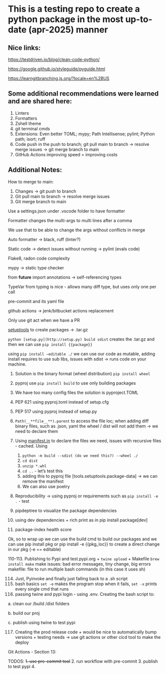 # This is a testing repo to create a python package in the most up-to-date (apr-2025) manner

## Nice links:

https://testdriven.io/blog/clean-code-python/

https://google.github.io/styleguide/pyguide.html

https://learngitbranching.js.org/?locale=en%2BUS

## Some additional recommendations were learned and are shared here:
1. Linters
2. Formatters
3. Zshell theme
4. git terminal cmds
5. Extensions: Even better TOML; mypy; Path Intellisense; pylint; Python path; isort; ruff
6. Code push in the push to branch; git pull main to branch -> resolve merge issues  -> git merge branch to main
7. GitHub Actions improving speed = improving costs


## Additional Notes:
How to merge to main:

1. Changes → git push to branch
2. Git pull main to branch → resolve merge issues
3. Git merge branch to main

Use a settings.json under .vscode folder to have formatter

Formatter changes the multi-args to multi lines after a comma

We use that to be able to change the args without conflicts in merge

Auto formatter → black, ruff (linter?)

Static code → detect issues without running → pylint (evals code)

Flake8, radon code complexity

mypy → static type checker

from __future__ import annotations → self-referencing types

TypeVar from typing is nice - allows many diff type, but uses only one per call

pre-commit and its yaml file

github actions → jenk/bitbucket actions replacement

Only use git act when we have a PR

[setuptools](https://setuptools.pypa.io/en/latest/) to create packages → .tar.gz

`python [setup.py](http://setup.py) build sdist`  creates the .tar.gz and then we can use `pip install {{package}}`

using `pip install —editable ./` we can use our code as mutable, adding install requires to use sub libs, issues with sdist → runs code on your machine.

1. Solution is the binary format (wheel distribution) `pip install wheel`
2. pyproj use `pip install build` to use only building packages
3. We have too many config files the solution is pyproject.TOML
4. PEP 621 using pyproj.toml instead of setup.cfg
5. PEP 517 using pyproj instead of setup.py
6. `Path(__**file__**).parent` to access the file loc; when adding diff binary files, such as .json, yaml the wheel / dist will not add them → we need to declare them
7. Using [manifest.in](http://manifest.in) to declare the files we need, issues with recursive files - cached. Using
    1. `python -m build --sdist (do we need this?) --wheel ./`
    2. `cd dist`
    3. `unzip *.whl`
    4. `cd ..`  - let’s test this
    5. adding this to pyproj file [tools.setuptools.package-data] → we can remove the manifest
    6. We can also use poetry
8. Reproducibility → using pyproj or requirements such as `pip install -e .` - test
9. pipdeptree to visualize the package dependencies

106. using dev dependencies + rich print as in pip install package[dev]

107. package-index health score

Ok, so to wrap up we can use the build cmd to build our packages and we can use pip install pkg or pip install -e {{pkg_loc}} to create a direct change in our pkg (-e == editable)

110-113. Publishing to Pypi and test.pypi.org + `twine upload` + Makefile `brew install make`
make issues: bad error messages, tiny change, big errors
makefile: file to run multiple bash commands (in this case it uses sh)

114. Just, Pyinvoke and finally just falling back to a .sh script
115. bash basics `set -e` makes the program stop when it fails, `set -x` prints every single cmd that runs
116. passing twine and pypi login - using .env. Creating the bash script to:

a. clean our /build /dist folders

b. build our proj

c. publish using twine to test pypi

117. Creating the prod release code + would be nice to automatically bump versions + testing needs -> use git actions or other cicd tool to make the deploy

Git Actions - Section 13:


TODOS:
    ~~1. use pre-commit tool~~
    2. run workflow with pre-commit
    3. publish to test pypi
    4.
